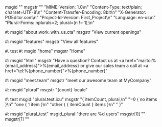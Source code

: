 msgid ""
msgstr ""
"MIME-Version: 1.0\n"
"Content-Type: text/plain; charset=UTF-8\n"
"Content-Transfer-Encoding: 8bit\n"
"X-Generator: POEditor.com\n"
"Project-Id-Version: First_Project\n"
"Language: en-us\n"
"Plural-Forms: nplurals=2; plural=(n != 1);\n"

#: 
msgid "about.work_with_us.cta"
msgstr "View current openings"

#: 
msgid "features"
msgstr "View all features"

#. test
#: 
msgid "home"
msgstr "Home"

#: 
msgid "html"
msgstr "Have a question? Contact us at <a href=\"mailto:%{email_address}\">%{email_address}</a> or give our sales team a call at <a href=\"tel:%{phone_number}\">%{phone_number}"

#: 
msgid "meet.team"
msgstr "meet our awesome team at MyCompany"

#: 
msgid "plural"
msgstr "{count} locale"

#: test
msgid "plural.test.icu"
msgstr "{ itemCount, plural,\n"
"=0 { no items  }\n"
"one { 1 item  }\n"
"other { { itemCount } items  }\n"
" }"

#: 
msgid "plural_test"
msgid_plural "there are %d users"
msgstr[0] ""
msgstr[1] ""

